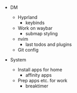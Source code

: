  - DM
   - Hyprland
     - keybinds
   - Work on waybar
     - submap styling
   - nvim
     - last todos and plugins
   - Git config

- System
  - Install apps for home
    - affinity apps
  - Prep apps etc. for work
    - breaktimer
